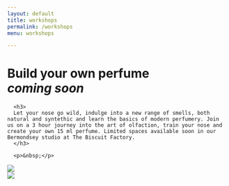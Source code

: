 ```yaml
---
layout: default
title: workshops
permalink: /workshops
menu: workshops

---
```


<div class="container">

  <div class="row">
      <h1>Build your own perfume<br/><em>coming soon</em></h1>

      <h3>
      Let your nose go wild, indulge into a new range of smells, both natural and syntethic and learn the basics of modern perfumery. Join us on a 3 hour journey into the art of olfaction, train your nose and create your own 15 ml perfume. Limited spaces available soon in our Bermondsey studio at The Biscuit Factory. 
      </h3>

      <p>&nbsp;</p>
   </div>

</div>

<div class="container">
  <div class="row hide-xs hide-sm hide-md">
    <img src="/assets/img/bottlerose.png"/>
  </div>
  <img class="hide-lg hide-xl"
    src="/assets/img/bottlerose.png"
  />
</div>


